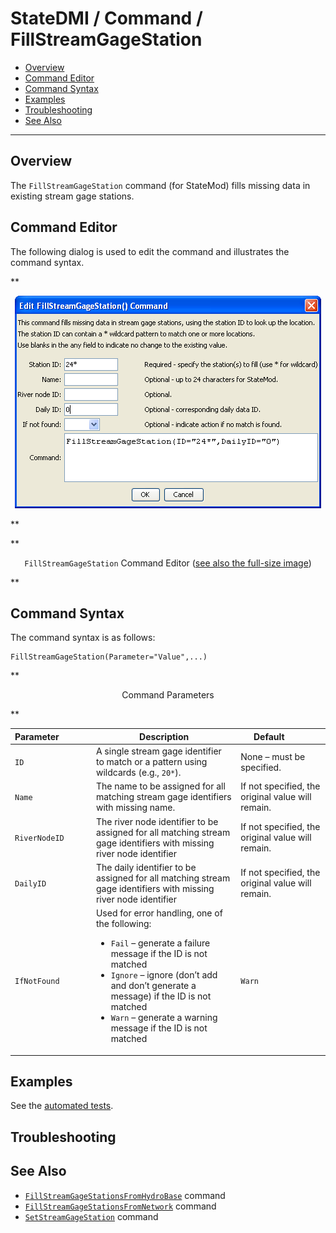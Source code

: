 # StateDMI / Command / FillStreamGageStation #

* [Overview](#overview)
* [Command Editor](#command-editor)
* [Command Syntax](#command-syntax)
* [Examples](#examples)
* [Troubleshooting](#troubleshooting)
* [See Also](#see-also)

-------------------------

## Overview ##

The `FillStreamGageStation` command (for StateMod)
fills missing data in existing stream gage stations.

## Command Editor ##

The following dialog is used to edit the command and illustrates the command syntax.

**<p style="text-align: center;">
![FillStreamGageStation](FillStreamGageStation.png)
</p>**

**<p style="text-align: center;">
`FillStreamGageStation` Command Editor (<a href="../FillStreamGageStation.png">see also the full-size image</a>)
</p>**

## Command Syntax ##

The command syntax is as follows:

```text
FillStreamGageStation(Parameter="Value",...)
```
**<p style="text-align: center;">
Command Parameters
</p>**

| **Parameter**&nbsp;&nbsp;&nbsp;&nbsp;&nbsp;&nbsp;&nbsp;&nbsp;&nbsp;&nbsp;&nbsp;&nbsp; | **Description** | **Default**&nbsp;&nbsp;&nbsp;&nbsp;&nbsp;&nbsp;&nbsp;&nbsp;&nbsp;&nbsp; |
| --------------|-----------------|----------------- |
| `ID` | A single stream gage identifier to match or a pattern using wildcards (e.g., `20*`). | None – must be specified. |
| `Name` | The name to be assigned for all matching stream gage identifiers with missing name. | If not specified, the original value will remain. |
| `RiverNodeID` | The river node identifier to be assigned for all matching stream gage identifiers with missing river node identifier | If not specified, the original value will remain. |
| `DailyID` | The daily identifier to be assigned for all matching stream gage identifiers with missing river node identifier | If not specified, the original value will remain. |
| `IfNotFound` | Used for error handling, one of the following:<ul><li>`Fail` – generate a failure message if the ID is not matched</li><li>`Ignore` – ignore (don’t add and don’t generate a message) if the ID is not matched</li><li>`Warn` – generate a warning message if the ID is not matched</li></ul> | `Warn` |

## Examples ##

See the [automated tests](https://github.com/OpenCDSS/cdss-app-statedmi-test/tree/master/test/regression/commands/FillStreamGageStation).

## Troubleshooting ##

## See Also ##

* [`FillStreamGageStationsFromHydroBase`](../FillStreamGageStationsFromHydroBase/FillStreamGageStationsFromHydroBase.md) command
* [`FillStreamGageStationsFromNetwork`](../FillStreamGageStationsFromNetwork/FillStreamGageStationsFromNetwork.md) command
* [`SetStreamGageStation`](../SetStreamGageStation/SetStreamGageStation.md) command
